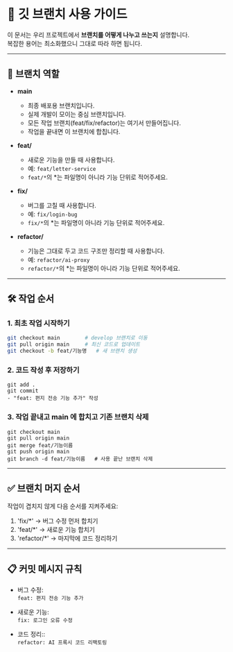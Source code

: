 # 🌿 깃 브랜치 사용 가이드

이 문서는 우리 프로젝트에서 **브랜치를 어떻게 나누고 쓰는지** 설명합니다.  
복잡한 용어는 최소화했으니 그대로 따라 하면 됩니다.

---

## 📂 브랜치 역할

- **main**
  - 최종 배포용 브랜치입니다.
  - 실제 개발이 모이는 중심 브랜치입니다.
  - 모든 작업 브랜치(feat/fix/refactor)는 여기서 만들어집니다.
  - 작업을 끝내면 이 브랜치에 합칩니다.

- **feat/**  
  - 새로운 기능을 만들 때 사용합니다.  
  - 예: `feat/letter-service`
  - `feat/*`의 *는 파일명이 아니라 기능 단위로 적어주세요.

- **fix/**  
  - 버그를 고칠 때 사용합니다.  
  - 예: `fix/login-bug`
  - `fix/*`의 *는 파일명이 아니라 기능 단위로 적어주세요.

- **refactor/**  
  - 기능은 그대로 두고 코드 구조만 정리할 때 사용합니다.  
  - 예: `refactor/ai-proxy`
  - `refactor/*`의 *는 파일명이 아니라 기능 단위로 적어주세요.

---

## 🛠️ 작업 순서

### 1. 최초 작업 시작하기
```bash
git checkout main        # develop 브랜치로 이동
git pull origin main     # 최신 코드로 업데이트
git checkout -b feat/기능명   # 새 브랜치 생성
```

### 2. 코드 작성 후 저장하기
```
git add .   
git commit
- "feat: 편지 전송 기능 추가" 작성
```

### 3. 작업 끝내고 main 에 합치고 기존 브랜치 삭제
```
git checkout main
git pull origin main
git merge feat/기능이름
git push origin main
git branch -d feat/기능이름   # 사용 끝난 브랜치 삭제
```
---
## ✅ 브랜치 머지 순서

작업이 겹치지 않게 다음 순서를 지켜주세요:

1. 'fix/*' -> 버그 수정 먼저 합치기
2. 'feat/*' -> 새로운 기능 합치기
3. 'refactor/*' -> 마지막에 코드 정리하기


---
## 📋 커밋 메시지 규칙
- 버그 수정:   
```feat: 편지 전송 기능 추가```

- 새로운 기능:   
```fix: 로그인 오류 수정```

- 코드 정리::   
```refactor: AI 프록시 코드 리팩토링```
